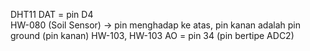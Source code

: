 DHT11 DAT = pin D4 <br/>
HW-080 (Soil Sensor) -> pin menghadap ke atas, pin kanan adalah pin ground (pin kanan) HW-103, HW-103 AO = pin 34 (pin bertipe ADC2)
